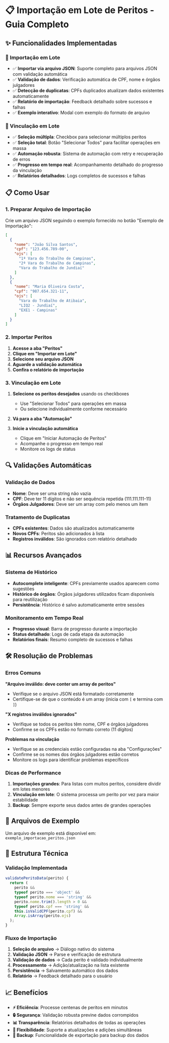 # 📋 Importação em Lote de Peritos - Guia Completo

## ✨ Funcionalidades Implementadas

### 🔧 Importação em Lote
- ✅ **Importar via arquivo JSON**: Suporte completo para arquivos JSON com validação automática
- ✅ **Validação de dados**: Verificação automática de CPF, nome e órgãos julgadores
- ✅ **Detecção de duplicatas**: CPFs duplicados atualizam dados existentes automaticamente
- ✅ **Relatório de importação**: Feedback detalhado sobre sucessos e falhas
- ✅ **Exemplo interativo**: Modal com exemplo do formato de arquivo

### 🎯 Vinculação em Lote
- ✅ **Seleção múltipla**: Checkbox para selecionar múltiplos peritos
- ✅ **Seleção total**: Botão "Selecionar Todos" para facilitar operações em massa
- ✅ **Automação robusta**: Sistema de automação com retry e recuperação de erros
- ✅ **Progresso em tempo real**: Acompanhamento detalhado do progresso da vinculação
- ✅ **Relatórios detalhados**: Logs completos de sucessos e falhas

## 📋 Como Usar

### 1. Preparar Arquivo de Importação

Crie um arquivo JSON seguindo o exemplo fornecido no botão "Exemplo de Importação":

```json
[
  {
    "nome": "João Silva Santos",
    "cpf": "123.456.789-00",
    "ojs": [
      "1ª Vara do Trabalho de Campinas",
      "2ª Vara do Trabalho de Campinas",
      "Vara do Trabalho de Jundiaí"
    ]
  },
  {
    "nome": "Maria Oliveira Costa",
    "cpf": "987.654.321-11",
    "ojs": [
      "Vara do Trabalho de Atibaia",
      "LIQ2 - Jundiaí",
      "EXE1 - Campinas"
    ]
  }
]
```

### 2. Importar Peritos

1. **Acesse a aba "Peritos"**
2. **Clique em "Importar em Lote"**
3. **Selecione seu arquivo JSON**
4. **Aguarde a validação automática**
5. **Confira o relatório de importação**

### 3. Vinculação em Lote

1. **Selecione os peritos desejados** usando os checkboxes
   - Use "Selecionar Todos" para operações em massa
   - Ou selecione individualmente conforme necessário

2. **Vá para a aba "Automação"**

3. **Inicie a vinculação automática**
   - Clique em "Iniciar Automação de Peritos"
   - Acompanhe o progresso em tempo real
   - Monitore os logs de status

## 🔍 Validações Automáticas

### Validação de Dados
- **Nome**: Deve ser uma string não vazia
- **CPF**: Deve ter 11 dígitos e não ser sequência repetida (111.111.111-11)
- **Órgãos Julgadores**: Deve ser um array com pelo menos um item

### Tratamento de Duplicatas
- **CPFs existentes**: Dados são atualizados automaticamente
- **Novos CPFs**: Peritos são adicionados à lista
- **Registros inválidos**: São ignorados com relatório detalhado

## 📊 Recursos Avançados

### Sistema de Histórico
- **Autocomplete inteligente**: CPFs previamente usados aparecem como sugestões
- **Histórico de órgãos**: Órgãos julgadores utilizados ficam disponíveis para reutilização
- **Persistência**: Histórico é salvo automaticamente entre sessões

### Monitoramento em Tempo Real
- **Progresso visual**: Barra de progresso durante a importação
- **Status detalhado**: Logs de cada etapa da automação
- **Relatórios finais**: Resumo completo de sucessos e falhas

## 🛠️ Resolução de Problemas

### Erros Comuns

**"Arquivo inválido: deve conter um array de peritos"**
- Verifique se o arquivo JSON está formatado corretamente
- Certifique-se de que o conteúdo é um array (inicia com `[` e termina com `]`)

**"X registros inválidos ignorados"**
- Verifique se todos os peritos têm nome, CPF e órgãos julgadores
- Confirme se os CPFs estão no formato correto (11 dígitos)

**Problemas na vinculação**
- Verifique se as credenciais estão configuradas na aba "Configurações"
- Confirme se os nomes dos órgãos julgadores estão corretos
- Monitore os logs para identificar problemas específicos

### Dicas de Performance

1. **Importações grandes**: Para listas com muitos peritos, considere dividir em lotes menores
2. **Vinculação em lote**: O sistema processa um perito por vez para maior estabilidade
3. **Backup**: Sempre exporte seus dados antes de grandes operações

## 📁 Arquivos de Exemplo

Um arquivo de exemplo está disponível em: `exemplo_importacao_peritos.json`

## 🔧 Estrutura Técnica

### Validação Implementada
```javascript
validatePeritoData(perito) {
  return (
    perito &&
    typeof perito === 'object' &&
    typeof perito.nome === 'string' &&
    perito.nome.trim().length > 0 &&
    typeof perito.cpf === 'string' &&
    this.isValidCPF(perito.cpf) &&
    Array.isArray(perito.ojs)
  );
}
```

### Fluxo de Importação
1. **Seleção de arquivo** → Diálogo nativo do sistema
2. **Validação JSON** → Parse e verificação de estrutura
3. **Validação de dados** → Cada perito é validado individualmente
4. **Processamento** → Adição/atualização na lista existente
5. **Persistência** → Salvamento automático dos dados
6. **Relatório** → Feedback detalhado para o usuário

## 📈 Benefícios

- **⚡ Eficiência**: Processe centenas de peritos em minutos
- **🔒 Segurança**: Validação robusta previne dados corrompidos
- **📊 Transparência**: Relatórios detalhados de todas as operações
- **🔄 Flexibilidade**: Suporte a atualizações e adições simultâneas
- **💾 Backup**: Funcionalidade de exportação para backup dos dados